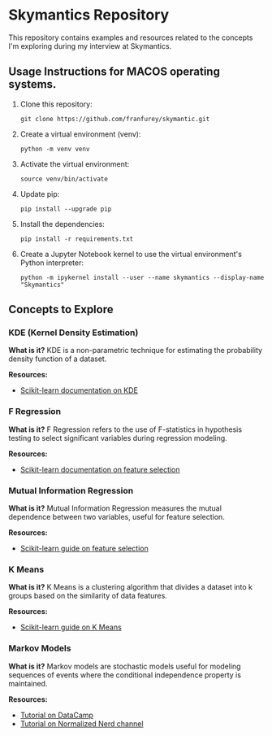 # Skymantics Repository

This repository contains examples and resources related to the concepts I'm exploring during my interview at Skymantics.

## Usage Instructions for MACOS operating systems.

1. Clone this repository:
    ```
    git clone https://github.com/franfurey/skymantic.git
    ```

2. Create a virtual environment (venv):
    ```
    python -m venv venv
    ```    

3. Activate the virtual environment:
    ```
    source venv/bin/activate
    ```

4. Update pip:
    ```
    pip install --upgrade pip
    ```

5. Install the dependencies:
    ```
    pip install -r requirements.txt
    ```

6. Create a Jupyter Notebook kernel to use the virtual environment's Python interpreter:
    ```
    python -m ipykernel install --user --name skymantics --display-name "Skymantics"
    ```

## Concepts to Explore

### KDE (Kernel Density Estimation)

**What is it?** KDE is a non-parametric technique for estimating the probability density function of a dataset.

**Resources:**
- [Scikit-learn documentation on KDE](https://scikit-learn.org/stable/modules/density.html)

### F Regression

**What is it?** F Regression refers to the use of F-statistics in hypothesis testing to select significant variables during regression modeling.

**Resources:**
- [Scikit-learn documentation on feature selection](https://scikit-learn.org/stable/modules/feature_selection.html)

### Mutual Information Regression

**What is it?** Mutual Information Regression measures the mutual dependence between two variables, useful for feature selection.

**Resources:**
- [Scikit-learn guide on feature selection](https://scikit-learn.org/stable/modules/feature_selection.html#mutual-info)

### K Means

**What is it?** K Means is a clustering algorithm that divides a dataset into k groups based on the similarity of data features.

**Resources:**
- [Scikit-learn guide on K Means](https://scikit-learn.org/stable/modules/clustering.html#k-means)

### Markov Models

**What is it?** Markov models are stochastic models useful for modeling sequences of events where the conditional independence property is maintained.

**Resources:**
- [Tutorial on DataCamp](https://app.datacamp.com/workspace/w/6ee151d3-04da-433e-9d4d-f97ad6077d28/edit)
- [Tutorial on Normalized Nerd channel](https://www.youtube.com/watch?v=i3AkTO9HLXo&list=PLM8wYQRetTxBkdvBtz-gw8b9lcVkdXQKV&index=1&ab_channel=NormalizedNerd)
